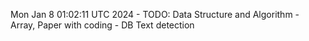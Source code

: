 Mon Jan  8 01:02:11 UTC 2024 - TODO: Data Structure and Algorithm - Array, Paper with coding - DB Text detection
